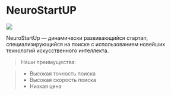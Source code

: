 # NeuroStartUP
>
![](https://netology-code.github.io/git-homeworks/introduction/assets/logo.png)

 NeuroStartUp — динамически развивающийся стартап, специализирующийся на поиске с использованием новейших технологий искусственного интеллекта.

> Наши преимущества:

> * Высокая точность поиска
> * Высокая скорость поиска
> * Низкая цена